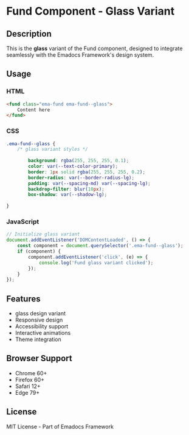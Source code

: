 # Fund Component - Glass Variant

## Description
This is the **glass** variant of the Fund component, designed to integrate seamlessly with the Emadocs Framework's design system.

## Usage

### HTML
```html
<fund class="ema-fund ema-fund--glass">
    Content here
</fund>
```

### CSS
```css
.ema-fund--glass {
    /* glass variant styles */
    
        background: rgba(255, 255, 255, 0.1);
        color: var(--text-color-primary);
        border: 1px solid rgba(255, 255, 255, 0.2);
        border-radius: var(--border-radius-lg);
        padding: var(--spacing-md) var(--spacing-lg);
        backdrop-filter: blur(10px);
        box-shadow: var(--shadow-lg);
    
}
```

### JavaScript
```javascript
// Initialize glass variant
document.addEventListener('DOMContentLoaded', () => {
    const component = document.querySelector('.ema-fund--glass');
    if (component) {
        component.addEventListener('click', (e) => {
            console.log('Fund glass variant clicked');
        });
    }
});
```

## Features
- glass design variant
- Responsive design
- Accessibility support
- Interactive animations
- Theme integration

## Browser Support
- Chrome 60+
- Firefox 60+
- Safari 12+
- Edge 79+

## License
MIT License - Part of Emadocs Framework
